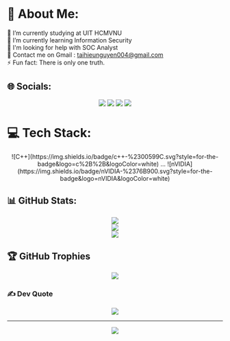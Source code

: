 # 💫 About Me:
🔭 I’m currently studying at UIT HCMVNU<br>🌱 I’m currently learning Information Security<br>🤝 I'm looking for help with SOC Analyst<br>💬 Contact me on Gmail : taihieunguyen004@gmail.com<br>⚡ Fun fact: There is only one truth.

## 🌐 Socials:
<p align="center">
  <a href="https://facebook.com/Nguyễn Tài Hiếu"><img src="https://img.shields.io/badge/Facebook-%231877F2.svg?logo=Facebook&logoColor=white" /></a>
  <a href="https://instagram.com/taihieunguyen"><img src="https://img.shields.io/badge/Instagram-%23E4405F.svg?logo=Instagram&logoColor=white" /></a>
  <a href="https://linkedin.com/in/taihieunguyen004"><img src="https://img.shields.io/badge/LinkedIn-%230077B5.svg?logo=linkedin&logoColor=white" /></a>
  <a href="mailto:taihieunguyen004@gmail.com"><img src="https://img.shields.io/badge/Email-D14836?logo=gmail&logoColor=white" /></a>
</p>

# 💻 Tech Stack:
<p align="center">
  <!-- Dòng icon quá dài nên giữ nguyên để dễ bảo trì -->
  ![C++](https://img.shields.io/badge/c++-%2300599C.svg?style=for-the-badge&logo=c%2B%2B&logoColor=white) 
  ...
  ![nVIDIA](https://img.shields.io/badge/nVIDIA-%2376B900.svg?style=for-the-badge&logo=nVIDIA&logoColor=white)
</p>

## 📊 GitHub Stats:
<div align="center">
  <img src="https://github-readme-stats.vercel.app/api?username=taihieunguyen&theme=tokyonight&hide_border=true&include_all_commits=true&count_private=false" />
  <br/>
  <img src="https://nirzak-streak-stats.vercel.app/?user=taihieunguyen&theme=tokyonight&hide_border=true" />
  <br/>
  <img src="https://github-readme-stats.vercel.app/api/top-langs/?username=taihieunguyen&theme=tokyonight&hide_border=true&include_all_commits=true&count_private=false&layout=compact" />
</div>

## 🏆 GitHub Trophies
<div align="center">
  <img src="https://github-profile-trophy.vercel.app/?username=taihieunguyen&theme=tokyonight&no-frame=false&no-bg=true&margin-w=4" />
</div>

### ✍️ Dev Quote
<div align="center">
  <img src="https://quotes-github-readme.vercel.app/api?type=horizontal&theme=tokyonight" />
</div>

---

<div align="center">
  <a href="https://visitcount.itsvg.in">
    <img src="https://visitcount.itsvg.in/api?id=taihieunguyen&icon=10&color=1" />
  </a>
</div>

<!-- Proudly created with GPRM ( https://gprm.itsvg.in ) -->
